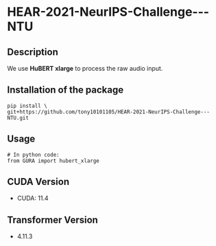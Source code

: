 # HEAR-2021-NeurIPS-Challenge---NTU

## Description

We use **HuBERT xlarge** to process the raw audio input.

## Installation of the package

```shell
pip install \
git+https://github.com/tony10101105/HEAR-2021-NeurIPS-Challenge---NTU.git
```

## Usage

```python3
# In python code:
from GURA import hubert_xlarge
```
## CUDA Version

* CUDA: 11.4

## Transformer Version

* 4.11.3
